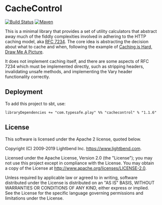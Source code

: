 # CacheControl

[![Build Status](https://travis-ci.org/playframework/cachecontrol.svg?branch=master)](https://travis-ci.org/playframework/cachecontrol) [![Maven](https://img.shields.io/maven-central/v/com.typesafe.play/cachecontrol_2.12.svg)](http://mvnrepository.com/artifact/com.typesafe.play/cachecontrol_2.12)

This is a minimal library that provides a set of utility calculators that abstract away much of the fiddly complexities involved in adhering to the HTTP caching model, aka [RFC 7234](https://tools.ietf.org/html/rfc7234).  The core idea is abstracting the decision about what to cache and when, following the example of [Caching is Hard, Draw Me A Picture](http://www.bizcoder.com/caching-is-hard-draw-me-a-picture).

It does not implement caching itself, and there are some aspects of RFC 7234 which must be implemented directly, such as stripping headers, invalidating unsafe methods, and implementing the Vary header functionality correctly.

## Deployment

To add this project to sbt, use:

```
libraryDependencies += "com.typesafe.play" %% "cachecontrol" % "1.1.6"
```

## License 

This software is licensed under the Apache 2 license, quoted below.

Copyright (C) 2009-2019 Lightbend Inc. <https://www.lightbend.com>.

Licensed under the Apache License, Version 2.0 (the "License"); you may not use this project except in compliance with the License. You may obtain a copy of the License at http://www.apache.org/licenses/LICENSE-2.0.

Unless required by applicable law or agreed to in writing, software distributed under the License is distributed on an "AS IS" BASIS, WITHOUT WARRANTIES OR CONDITIONS OF ANY KIND, either express or implied. See the License for the specific language governing permissions and limitations under the License.
